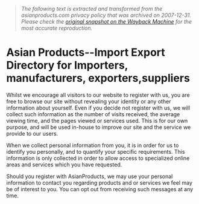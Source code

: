 > *The following text is extracted and transformed from the asianproducts.com privacy policy that was archived on 2007-12-31. Please check the [original snapshot on the Wayback Machine](https://web.archive.org/web/20071231164051id_/http%3A//www.asianproducts.com/service/privacy_policy.php) for the most accurate reproduction.*

# Asian Products--Import Export Directory for Importers, manufacturers, exporters,suppliers

Whilst we encourage all visitors to our website to register with us, you are free to browse our site without revealing your identity or any other information about yourself. Even if you decide not register with us, we will collect such information as the number of visits received, the average viewing time, and the pages viewed or services used. This is for our own purpose, and will be used in-house to improve our site and the service we provide to our users.

When we collect personal information from you, it is in order for us to identify you personally, and to quantify your specific requirements. This information is only collected in order to allow access to specialized online areas and services which you have requested. 

Should you register with AsianProducts, we may use your personal information to contact you regarding products and or services we feel may be of interest to you. You can opt out from receiving such messages at any time. 
